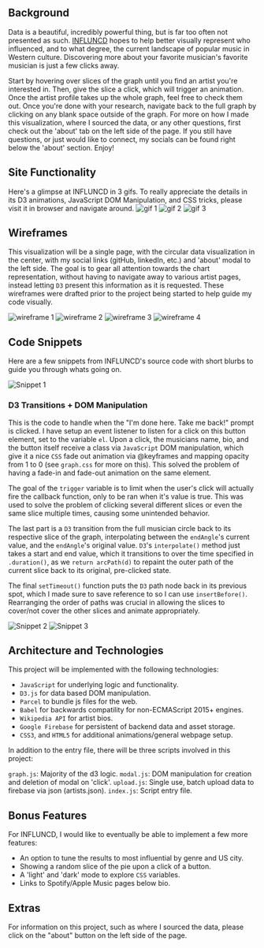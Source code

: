 ## Background
Data is a beautiful, incredibly powerful thing, but is far too often not presented as such. [INFLUNCD](https://influncd.com/) hopes to help better visually represent who influenced, and to what degree, the current landscape of popular music in Western culture. Discovering more about your favorite musician's favorite musician is just a few clicks away.

Start by hovering over slices of the graph until you find an artist you're interested in. Then, give the slice a click, which will trigger an animation. Once the artist profile takes up the whole graph, feel free to check them out. Once you're done with your research, navigate back to the full graph by clicking on any blank space outside of the graph. For more on how I made this visualization, where I sourced the data, or any other questions, first check out the 'about' tab on the left side of the page. If you still have questions, or just would like to connect, my socials can be found right below the 'about' section. Enjoy!

## Site Functionality 
Here's a glimpse at INFLUNCD in 3 gifs. To really appreciate the details in its D3 animations, JavaScript DOM Manipulation, and CSS tricks, please visit it in browser and navigate around. 
![gif 1](https://github.com/griffinsharp/INFLUNCD/blob/master/assets/inanim.gif)
![gif 2](https://github.com/griffinsharp/INFLUNCD/blob/master/assets/outanim.gif)
![gif 3](https://github.com/griffinsharp/INFLUNCD/blob/master/assets/modal.gif)

## Wireframes
This visualization will be a single page, with the circular data visualization in the center, with my social links (gitHub, linkedIn, etc.) and 'about' modal to the left side. The goal is to gear all attention towards the chart representation, without having to navigate away to various artist pages, instead letting `D3` present this information as it is requested. These wireframes were drafted prior to the project being started to help guide my code visually.

![wireframe 1](https://github.com/griffinsharp/INFLUNCD/blob/master/assets/Window1.png)
![wireframe 2](https://github.com/griffinsharp/INFLUNCD/blob/master/assets/Window2.png)
![wireframe 3](https://github.com/griffinsharp/INFLUNCD/blob/master/assets/Window3.png)
![wireframe 4](https://github.com/griffinsharp/INFLUNCD/blob/master/assets/Window4.png)

## Code Snippets 
Here are a few snippets from INFLUNCD's source code with short blurbs to guide you through whats going on. 

![Snippet 1](https://github.com/griffinsharp/INFLUNCD/blob/master/assets/AnimationBackToFullCircle.png)

### D3 Transitions + DOM Manipulation
This is the code to handle when the "I'm done here. Take me back!" prompt is clicked. I have setup an event listener to listen for a click on this button element, set to the variable `el`. Upon a click, the musicians name, bio, and the button itself receive a class via `JavaScript` DOM manipulation, which give it a nice `CSS` fade out animation via @keyframes and mapping opacity from 1 to 0 (see `graph.css` for more on this). This solved the problem of having a fade-in and fade-out animation on the same element.

The goal of the `trigger` variable is to limit when the user's click will actually fire the callback function, only to be ran when it's value is true. This was used to solve the problem of clicking several different slices or even the same slice multiple times, causing some unintended behavior.

The last part is a `D3` transition from the full musician circle back to its respective slice of the graph, interpolating between the `endAngle`'s current value, and the `endAngle`'s original value. `D3`'s `interpolate()` method just takes a start and end value, which it transitions to over the time specified in `.duration()`, as we `return arcPath(d)` to repaint the outer path of the current slice back to its original, pre-clicked state.

The final `setTimeout()` function puts the `D3` path node back in its previous spot, which I made sure to save reference to so I can use `insertBefore()`. Rearranging the order of paths was crucial in allowing the slices to cover/not cover the other slices and animate appropriately.

![Snippet 2](https://github.com/griffinsharp/INFLUNCD/blob/master/assets/ImageDownload.png)
![Snippet 3](https://github.com/griffinsharp/INFLUNCD/blob/master/assets/GraphRender.png)

## Architecture and Technologies
This project will be implemented with the following technologies:

  - `JavaScript` for underlying logic and functionality.
  - `D3.js` for data based DOM manipulation.
  - `Parcel` to bundle js files for the web.
  - `Babel` for backwards compatility for non-ECMAScript 2015+ engines.
  - `Wikipedia API` for artist bios.
  - `Google Firebase` for persistent of backend data and asset storage.
  - `CSS3`, and `HTML5` for additional animations/general webpage setup. 


In addition to the entry file, there will be three scripts involved in this project:

`graph.js`: Majority of the d3 logic.
`modal.js`: DOM manipulation for creation and deletion of modal on 'click'.
`upload.js`: Single use, batch upload data to firebase via json (artists.json).
`index.js`: Script entry file.

## Bonus Features
For INFLUNCD, I would like to eventually be able to implement a few more features:
- An option to tune the results to most influential by genre and US city.
- Showing a random slice of the pie upon a click of a button.
- A 'light' and 'dark' mode to explore `CSS` variables. 
- Links to Spotify/Apple Music pages below bio.

## Extras
For information on this project, such as where I sourced the data, please click on the "about" button on the left side of the page.
